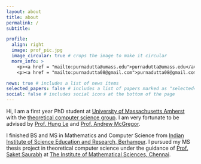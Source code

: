 ```yaml
---
layout: about
title: about
permalink: /
subtitle: 

profile:
  align: right
  image: prof_pic.jpg
  image_circular: true # crops the image to make it circular
  more_info: >
    <p><a href = "mailto:purnadutta@umass.edu">purnadutta@umass.edu</a></p>
    <p><a href = "mailto:purnadutta08@gmail.com">purnadutta08@gmail.com</a></p>

news: true # includes a list of news items
selected_papers: false # includes a list of papers marked as "selected={true}"
social: false # includes social icons at the bottom of the page
---
```


<p>Hi, I am a first year PhD student at <a href="https://www.umass.edu/">University of Massachusetts Amherst</a> with the <a href="https://groups.cs.umass.edu/theory/">theoretical computer science group</a>. I am very fortunate to be advised by <a href="https://hunglvosu.github.io/">Prof. Hung Le</a> and <a href="https://people.cs.umass.edu/~mcgregor/">Prof. Andrew McGregor</a>.</p>
        
<p>I finished BS and MS in Mathematics and Computer Science from <a href="https://www.iiserbpr.ac.in/">Indian Institute of Science Education and Research, Berhampur</a>. I pursued my MS thesis project in theoretical computer science under the guidance of <a href="https://sites.google.com/view/sakethome">Prof. Saket Saurabh</a> at <a href="https://www.imsc.res.in/">The Institute of Mathematical Sciences, Chennai</a>.</p>

<!-- Put your address / P.O. box / other info right below your picture. You can also disable any of these elements by editing `profile` property of the YAML header of your `_pages/about.md`. Edit `_bibliography/papers.bib` and Jekyll will render your [publications page](/al-folio/publications/) automatically. -->

<!-- Link to your social media connections, too. This theme is set up to use [Font Awesome icons](https://fontawesome.com/) and [Academicons](https://jpswalsh.github.io/academicons/), like the ones below. Add your Facebook, Twitter, LinkedIn, Google Scholar, or just disable all of them. -->
